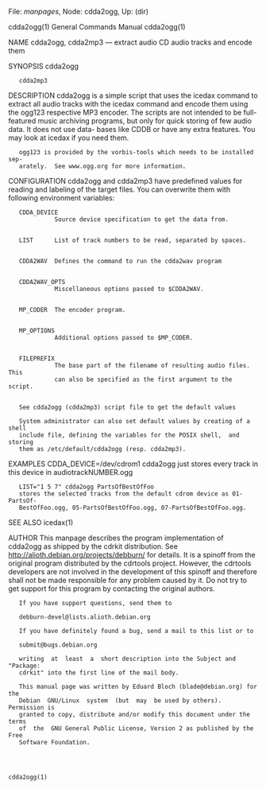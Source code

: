 File: *manpages*,  Node: cdda2ogg,  Up: (dir)

cdda2ogg(1)                 General Commands Manual                cdda2ogg(1)



NAME
       cdda2ogg, cdda2mp3 — extract audio CD audio tracks and encode them

SYNOPSIS
       cdda2ogg

       cdda2mp3

DESCRIPTION
       cdda2ogg  is  a simple script that uses the icedax <fileprefix> command
       to extract all audio tracks with the icedax  <fileprefix>  command  and
       encode  them  using  the  ogg123 respective <censored> MP3 encoder. The
       scripts are not intended to be full-featured music archiving  programs,
       but  only  for  quick storing of few audio data.  It does not use data-
       bases like CDDB or have any extra features. You may look at  icedax  if
       you need them.

       ogg123 is provided by the vorbis-tools which needs to be installed sep-
       arately.  See www.ogg.org for more information.


CONFIGURATION
       cdda2ogg and cdda2mp3 have predefined values for reading  and  labeling
       of the target files.  You can overwrite them with following environment
       variables:


       CDDA_DEVICE
                 Source device specification to get the data from.


       LIST      List of track numbers to be read, separated by spaces.


       CDDA2WAV  Defines the command to run the cdda2wav program


       CDDA2WAV_OPTS
                 Miscellaneous options passed to $CDDA2WAV.


       MP_CODER  The encoder program.


       MP_OPTIONS
                 Additional options passed to $MP_CODER.


       FILEPREFIX
                 The base part of the filename of resulting audio files.  This
                 can also be specified as the first argument to the script.


       See cdda2ogg (cdda2mp3) script file to get the default values

       System administrator can also set default values by creating of a shell
       include file, defining the variables for the POSIX shell,  and  storing
       them as /etc/default/cdda2ogg (resp. cdda2mp3).

EXAMPLES
       CDDA_DEVICE=/dev/cdrom1 cdda2ogg
       just stores every track in this device in audiotrackNUMBER.ogg

       LIST="1 5 7" cdda2ogg PartsOfBestOfFoo
       stores the selected tracks from the default cdrom device as 01-PartsOf-
       BestOfFoo.ogg, 05-PartsOfBestOfFoo.ogg, 07-PartsOfBestOfFoo.ogg.


SEE ALSO
       icedax(1)

AUTHOR
       This manpage  describes  the  program  implementation  of  cdda2ogg  as
       shipped        by        the       cdrkit       distribution.       See
       http://alioth.debian.org/projects/debburn/ for details. It is a spinoff
       from the original program distributed by the cdrtools project. However,
       the cdrtools developers are not involved in  the  development  of  this
       spinoff  and  therefore  shall  not be made responsible for any problem
       caused by it. Do not try to get support for this program by  contacting
       the original authors.

       If you have support questions, send them to

       debburn-devel@lists.alioth.debian.org

       If you have definitely found a bug, send a mail to this list or to

       submit@bugs.debian.org

       writing  at  least  a  short description into the Subject and "Package:
       cdrkit" into the first line of the mail body.

       This manual page was written by Eduard Bloch (blade@debian.org) for the
       Debian  GNU/Linux  system  (but  may  be used by others). Permission is
       granted to copy, distribute and/or modify this document under the terms
       of  the  GNU General Public License, Version 2 as published by the Free
       Software Foundation.



                                                                   cdda2ogg(1)
